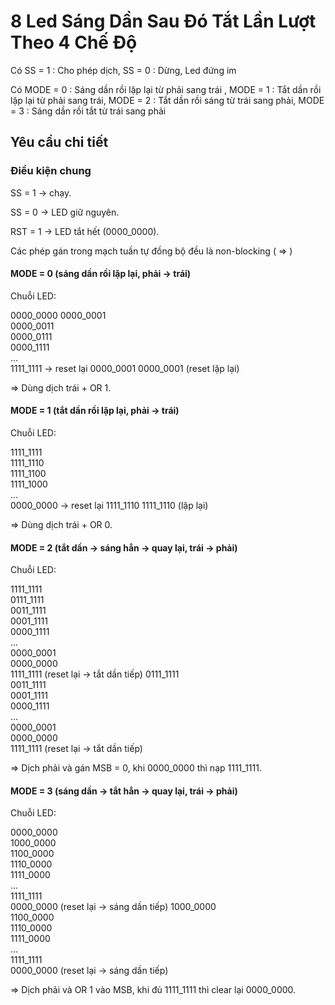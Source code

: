 # 8 Led Sáng Dần Sau Đó Tắt Lần Lượt Theo 4 Chế Độ

Có SS = 1 : Cho phép dịch, SS = 0 : Dừng, Led đứng im

Có MODE = 0 : Sáng dần rồi lặp lại từ phải sang trái , MODE = 1 : Tắt dần rồi lặp lại từ phải sang trái, MODE = 2 : Tắt dần rồi sáng từ trái sang phải, MODE = 3 : Sáng dần rồi tắt từ trái sang phải

## Yêu cầu chi tiết

### Điều kiện chung

SS = 1 → chạy.

SS = 0 → LED giữ nguyên.

RST = 1 → LED tắt hết (0000_0000).

Các phép gán trong mạch tuần tự đồng bộ đều là non-blocking ( => )

#### MODE = 0 (sáng dần rồi lặp lại, phải → trái)

Chuỗi LED:

0000_0000
0000_0001  
0000_0011  
0000_0111  
0000_1111  
...  
1111_1111 → reset lại 0000_0001
0000_0001 (reset lặp lại)

=> Dùng dịch trái + OR 1.

#### MODE = 1 (tắt dần rồi lặp lại, phải → trái)

Chuỗi LED:

1111_1111  
1111_1110  
1111_1100  
1111_1000  
...  
0000_0000 → reset lại 1111_1110
1111_1110 (lặp lại)

=> Dùng dịch trái + OR 0.

#### MODE = 2 (tắt dần → sáng hẳn → quay lại, trái → phải)

Chuỗi LED:

1111_1111  
0111_1111  
0011_1111  
0001_1111  
0000_1111  
...  
0000_0001  
0000_0000  
1111_1111 (reset lại → tắt dần tiếp)
0111_1111  
0011_1111  
0001_1111  
0000_1111  
...  
0000_0001  
0000_0000  
1111_1111 (reset lại → tắt dần tiếp)

=> Dịch phải và gán MSB = 0, khi 0000_0000 thì nạp 1111_1111.

#### MODE = 3 (sáng dần → tắt hẳn → quay lại, trái → phải)

Chuỗi LED:

0000_0000  
1000_0000  
1100_0000  
1110_0000  
1111_0000  
...  
1111_1111  
0000_0000 (reset lại → sáng dần tiếp)
1000_0000  
1100_0000  
1110_0000  
1111_0000  
...  
1111_1111  
0000_0000 (reset lại → sáng dần tiếp)

=> Dịch phải và OR 1 vào MSB, khi đủ 1111_1111 thì clear lại 0000_0000.
